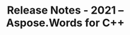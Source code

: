 ﻿---
title: Release Notes - 2021 – Aspose.Words for С++
articleTitle: Release Notes - 2021
linktitle: Release Notes - 2021
description: "Aspose.Words for С++ Release Notes - 2021 – learn about the latest updates and fixes."
type: docs
weight: 9
url: /cpp/release-notes-2021/
---


